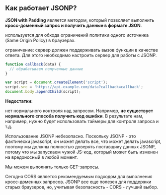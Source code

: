 <h2>Как работает JSONP?</h2>  

**JSON with Padding** является методом, который позволяет выполнить **кросс-доменный запрос и получить данные в формате JSON**.  
  
используется для обхода ограничений политики одного источника (Same Origin Policy) в браузерах.  
  
ограничение:  сервер должен поддерживать вызов функции в качестве ответа. Для этого необходимо настроить сервер для работы с JSONP.

```javascript
function callback(data) {
  // обрабатываем полученные данные
}

var script = document.createElement('script');
script.src = 'https://api.example.com/data?callback=callback';
document.body.appendChild(script);
```

**Недостатки**:  

нет нормального контроля над запросом. Например, **не существует нормального способа получить код ошибки**. В результате нам, например, нужно будет использовать таймеры для контроля запроса и т.д.  
  
Использование JSONP небезопасно. Поскольку JSONP - это фактически javascript, он может делать все, что может делать javascript, поэтому мы должны полностью доверять поставщику данных JSONP, потому что мы запускаем чужой JS-код, который может быть изменен на вредоносный в любой момент.  
  
Мы можем выполнять только GET-запросы.  

Сегодня CORS является рекомендуемым подходом для выполнения кросс-доменных запросов. JSONP все еще полезен для поддержки старых браузеров, но, учитывая безопасность - CORS - лучший выбор.
